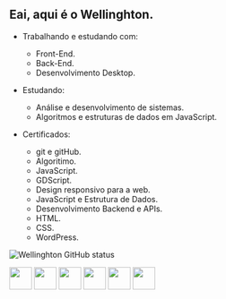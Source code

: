 ## Eai, aqui é o Wellinghton.

- Trabalhando e estudando com:
  - Front-End.
  - Back-End.
  - Desenvolvimento Desktop.
  
- Estudando:
  - Análise e desenvolvimento de sistemas.
  - Algoritmos e estruturas de dados em JavaScript.

- Certificados:
  - git e gitHub.
  - Algoritimo.
  - JavaScript.
  - GDScript.
  - Design responsivo para a web.
  - JavaScript e Estrutura de Dados.
  - Desenvolvimento Backend e APIs.
  - HTML.
  - CSS.
  - WordPress.
    
![Wellinghton GitHub status](https://github-readme-stats.vercel.app/api?username=WellinghtonOliveira&show_icons=true&theme=dracula)

<div>
  <img width="40px" src="https://github.com/user-attachments/assets/d09bf1f7-3189-4279-9ec7-2f8d6272a6e4">
  <img width="40px" src="https://github.com/user-attachments/assets/94cb76ae-d8be-4cd2-bae2-904ead346450">
  <img width="40px" src="https://github.com/user-attachments/assets/d02353a8-9a9e-4c47-96eb-a2661b59116e">
  <img width="40px" src="https://github.com/user-attachments/assets/1eee316e-6c2b-4e62-9bd7-0eb11c3ea6f6"> 
  <img width="40px" src="https://github.com/user-attachments/assets/cb37b169-91ad-4c2d-b677-fa63a4fb9126">
  <img width="40px" src="https://cdn.icon-icons.com/icons2/3053/PNG/512/godot_macos_bigsur_icon_190137.png">
</div>


##
